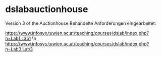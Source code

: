 dslabauctionhouse
=================

Version 3 of the Auctionhouse
Behandelte Anforderungen eingearbeitet:

https://www.infosys.tuwien.ac.at/teaching/courses/dslab/index.php?n=Lab1.Lab1 \n
https://www.infosys.tuwien.ac.at/teaching/courses/dslab/index.php?n=Lab3.Lab3
